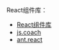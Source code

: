 React组件库：


* [React组件库](https://www.awesomes.cn/subject/react)
* [js.coach](https://js.coach/)
* [ant.react](https://motion.ant.design/)